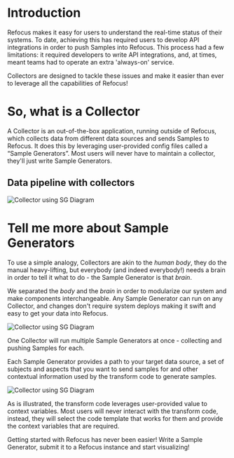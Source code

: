 # Introduction

Refocus makes it easy for users to understand the real-time status of their systems. To date, achieving this has required users to develop API integrations in order to push Samples into Refocus. This process had a few limitations: it required developers to write API integrations, and, at times, meant teams had to operate an extra 'always-on' service. 

Collectors are designed to tackle these issues and make it easier than ever to leverage all the capabilities of Refocus!

# So, what is a Collector 

A Collector is an out-of-the-box application, running outside of Refocus, which collects data from different data sources and sends Samples to Refocus. It does this by leveraging user-provided config files called a “Sample Generators”.
Most users will never have to maintain a collector, they'll just write Sample Generators.

## Data pipeline with collectors

![Collector using SG Diagram](../assets/CollectorDataflow.jpeg)

# Tell me more about Sample Generators

To use a simple analogy, Collectors are akin to the *human* *body*, they do the manual heavy-lifting, but everybody (and indeed everybody!) needs a brain in order to tell it what to do - the Sample Generator is that *brain*. 

We separated the *body* and the *brain* in order to modularize our system and make components interchangeable. Any Sample Generator can run on any Collector, and changes don't require system deploys making it swift and easy to get your data into Refocus.

![Collector using SG Diagram](../assets/CollectorSGDiagram.jpeg)

One Collector will run multiple Sample Generators at once - collecting and pushing Samples for each.

Each Sample Generator provides a path to your target data source, a set of subjects and aspects that you want to send samples for and other contextual information used by the transform code to generate samples.

![Collector using SG Diagram](../assets/SGDiagram.jpeg)

As is illustrated, the transform code leverages user-provided value to context variables. Most users will never interact with the transform code, instead, they will select the code template that works for them and provide the context variables that are required. 

Getting started with Refocus has never been easier! Write a Sample Generator, submit it to a Refocus instance and start visualizing!
